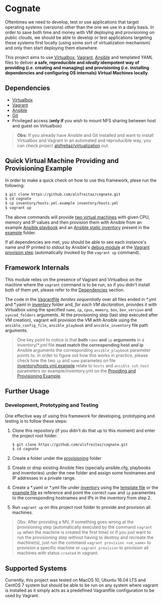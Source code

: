 # Cognate

Oftentimes we need to develop, test or use applications that target operating systems (versions) other than the one we use in a daily basis. In order to save both time and money with VM deploying and provisioning on public clouds, we should be able to develop or test applications targeting these systems first locally (using some sort of virtualization mechanism) and only then start deploying them elsewhere.

This project aims to use [Virtualbox](https://www.virtualbox.org/), [Vagrant](https://www.vagrantup.com/), [Ansible](https://docs.ansible.com/ansible/latest/index.html) and templated YAML files to deliver **a safe, reproducible and *ideally* idempotent way of providing (*i.e.* creating and managing) and provisioning (*i.e.* installing dependencies and configuring OS internals) Virtual Machines locally**.

## Dependencies

* [Virtualbox](https://www.virtualbox.org/)
* [Vagrant](https://www.vagrantup.com/)
* [Ansible](https://docs.ansible.com/ansible/latest/index.html)
* [Git](https://git-scm.com/)
* Privileged access (**only if** you wish to mount NFS sharing between host and guest on Virtualbox)

> **Obs:** If you already have Ansible and Git installed and want to install Virtualbox and Vagrant in an automated and reproducible way, you can check project [alsfreitaz/virtualization](https://github.com/alsfreitaz/virtualization) out.

## Quick Virtual Machine Providing and Provisioning Example

In order to make a quick check on how to use this framework, plese run the following:

```bash
$ git clone https://github.com/alsfreitaz/cognate.git
$ cd cognate
$ cp inventory/hosts.yml.example inventory/hosts.yml
$ vagrant up
```

The above commands will provide [two virtual machines](inventory/hosts.yml.example) with given CPU, memory and IP values and then provision them with Ansible from an example [Ansible playbook](provisioning/example/main.yml) and an [Ansible static inventory](provisioning/example/inventory.yml) present in the [example](provisioning/example) folder.

If all dependencies are met, you should be able to see each instance's name and IP printed to stdout by Ansible's [debug module](https://docs.ansible.com/ansible/latest/modules/debug_module.html) at the [Vagrant provision step](https://www.vagrantup.com/docs/cli/provision.html) (automatically invoked by the `vagrant up` command).

## Framework Internals

This module relies on the presence of Vagrant and Virtualbox on the machine where the `vagrant` command is to be run, so if you didn't install both of them yet, please refer to the [Dependencies](#dependencies) section.

The code in the [Vagrantfile](Vagrantfile) *iterates sequentially* over all files ended in \*.yml and \*.yaml in [inventory](inventory) folder and, *for each VM declaration*, provides it with Virtualbox using the specified `name`, `ip`, `cpus`, `memory`, `box`, `box_version` and `synced_folders` arguments. At the provisioning step (last step executed after VM creation), vagrant will provision the VM with Ansible using the `ansible_config_file`, `ansible_playbook` and `ansible_inventory` file path arguments.

> One key point to notice is that **both** `name` **and** `ip` **arguments** in a inventory/\*.yml file **must match the corresponding host and ip** Ansible arguments the corresponding `ansible_playbook` parameter points to. In order to figure out how this works in practice, please check how the two `ip` and `name` parametes on file [inventory/hosts.yml.example](inventory/hosts.yml.example) relate to `hosts` and `ansible_ssh_host` parameters on example/inventory.yml on the [Providing and Provisioning Example](#quick-virtual-machine-providing-and-provisioning-example).

## Further Usage

### Development, Prototyping and Testing

One effective way of using this framework for developing, prototyping and testing is to follow these steps:

1. Clone this repository (if you didn't do that up to this moment) and enter the project root folder:

    ```bash
    $ git clone https://github.com/alsfreitaz/cognate.git
    $ cd cognate
    ```
    
2. Create a folder under the [provisioning](provisioning) folder
3. Create or drop existing Ansible files (specially ansible.cfg, playbooks and inventories) under the new folder and assign some hostnames and IP addresses in a private range.
4. Create a \*.yaml or \*.yml file under [inventory](inventory) using the [template file](inventory/hosts.yml.template) or the [example file](inventory/hosts.yml.example) as reference and point the correct `name` and `ip` paramentes to the corresponding hostnames and IPs in the inventory from step 2.
5. Run `vagrant up` on this project root folder to provide and provision all machines.

> Obs: After providing a MV, if something goes wrong at the provisioning step (automatically executed by the command `vagrant up` when the machine is created the first time) or if you just want to run the provisioning step without having to destroy and recreate the machine(s), just run the command `vagrant provision <vm_name>` to provision a specific machine or `vagrant provision` to provision all machines with status `created` in vagrant.

## Supported Systems

Currently, this project was tested on MacOS 10, Ubuntu 16.04 LTS and CentOS 7 system but should be able to be run on any system where vagrant is installed as it simply acts as a predefined Vagrantfile configuration to be used by Vagrant. 
